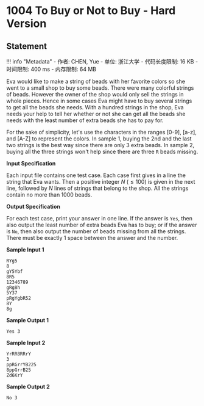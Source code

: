 
# 1004 To Buy or Not to Buy - Hard Version

## Statement

!!! info "Metadata"
    - 作者: CHEN, Yue
    - 单位: 浙江大学
    - 代码长度限制: 16 KB
    - 时间限制: 400 ms
    - 内存限制: 64 MB

Eva would like to make a string of beads with her favorite colors so she went to a small shop to buy some beads. There were many colorful strings of beads. However the owner of the shop would only sell the strings in whole pieces. Hence in some cases Eva might have to buy several strings to get all the beads she needs. With a hundred strings in the shop, Eva needs your help to tell her whether or not she can get all the beads she needs with the least number of extra beads she has to pay for.

For the sake of simplicity, let's use the characters in the ranges [0-9], [a-z], and [A-Z] to represent the colors. In sample 1, buying the 2nd and the last two strings is the best way since there are only 3 extra beads. In sample 2, buying all the three strings won't help since there are three `R` beads missing.

**Input Specification**

Each input file contains one test case. Each case first gives in a line the string that Eva wants. Then a positive integer $N$ ($\le 100$) is given in the next line, followed by $N$ lines of strings that belong to the shop. All the strings contain no more than 1000 beads.

**Output Specification**

For each test case, print your answer in one line. If the answer is `Yes`, then also output the least number of extra beads Eva has to buy; or if the answer is `No`, then also output the number of beads missing from all the strings. There must be exactly 1 space between the answer and the number.

**Sample Input 1**
```plaintext
RYg5
8
gY5Ybf
8R5
12346789
gRg8h
5Y37
pRgYgbR52
8Y
8g
```

**Sample Output 1**
```plaintext
Yes 3
```

**Sample Input 2**
```plaintext
YrRR8RRrY
3
ppRGrrYB225
8ppGrrB25
Zd6KrY
```

**Sample Output 2**
```plaintext
No 3
```
